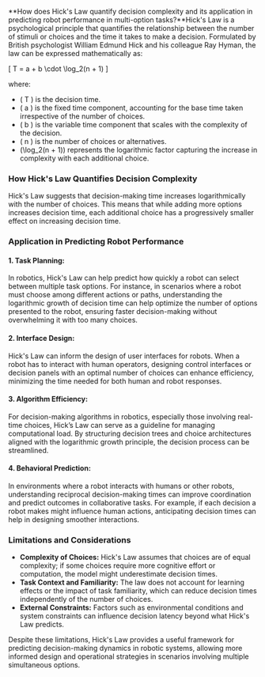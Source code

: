 **How does Hick's Law quantify decision complexity and its application in predicting robot performance in multi-option tasks?**Hick's Law is a psychological principle that quantifies the relationship between the number of stimuli or choices and the time it takes to make a decision. Formulated by British psychologist William Edmund Hick and his colleague Ray Hyman, the law can be expressed mathematically as:

\[ T = a + b \cdot \log_2(n + 1) \]

where:
- \( T \) is the decision time.
- \( a \) is the fixed time component, accounting for the base time taken irrespective of the number of choices.
- \( b \) is the variable time component that scales with the complexity of the decision.
- \( n \) is the number of choices or alternatives.
- \(\log_2(n + 1)\) represents the logarithmic factor capturing the increase in complexity with each additional choice.

### How Hick's Law Quantifies Decision Complexity
Hick's Law suggests that decision-making time increases logarithmically with the number of choices. This means that while adding more options increases decision time, each additional choice has a progressively smaller effect on increasing decision time.

### Application in Predicting Robot Performance

#### 1. **Task Planning:**
In robotics, Hick's Law can help predict how quickly a robot can select between multiple task options. For instance, in scenarios where a robot must choose among different actions or paths, understanding the logarithmic growth of decision time can help optimize the number of options presented to the robot, ensuring faster decision-making without overwhelming it with too many choices.

#### 2. **Interface Design:**
Hick's Law can inform the design of user interfaces for robots. When a robot has to interact with human operators, designing control interfaces or decision panels with an optimal number of choices can enhance efficiency, minimizing the time needed for both human and robot responses.

#### 3. **Algorithm Efficiency:**
For decision-making algorithms in robotics, especially those involving real-time choices, Hick’s Law can serve as a guideline for managing computational load. By structuring decision trees and choice architectures aligned with the logarithmic growth principle, the decision process can be streamlined.

#### 4. **Behavioral Prediction:**
In environments where a robot interacts with humans or other robots, understanding reciprocal decision-making times can improve coordination and predict outcomes in collaborative tasks. For example, if each decision a robot makes might influence human actions, anticipating decision times can help in designing smoother interactions.

### Limitations and Considerations
- **Complexity of Choices:** Hick's Law assumes that choices are of equal complexity; if some choices require more cognitive effort or computation, the model might underestimate decision times.
- **Task Context and Familiarity:** The law does not account for learning effects or the impact of task familiarity, which can reduce decision times independently of the number of choices.
- **External Constraints:** Factors such as environmental conditions and system constraints can influence decision latency beyond what Hick's Law predicts.

Despite these limitations, Hick's Law provides a useful framework for predicting decision-making dynamics in robotic systems, allowing more informed design and operational strategies in scenarios involving multiple simultaneous options.